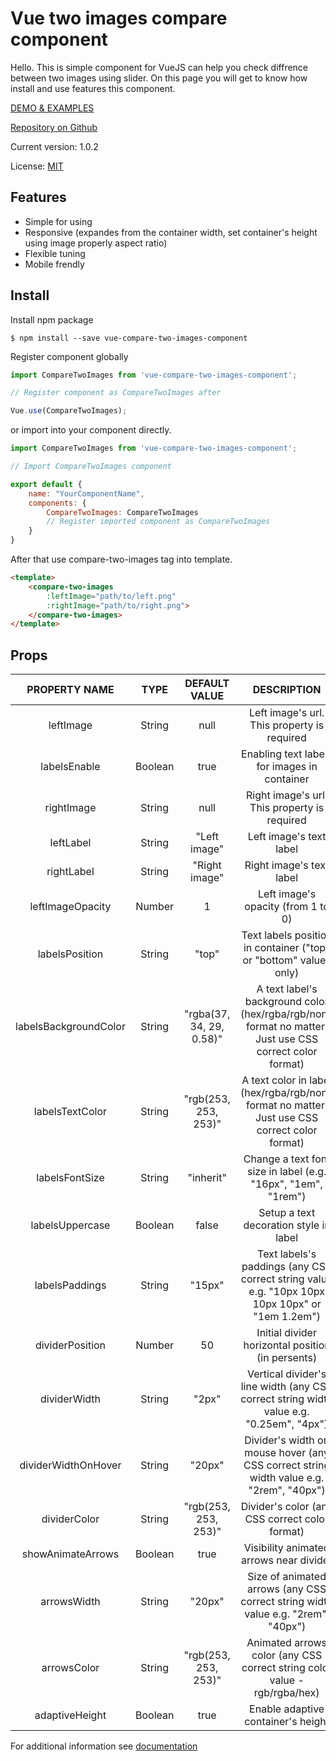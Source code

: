 # Vue two images compare component

Hello. This is simple component for VueJS can help you check diffrence between two images using slider. On this page you will get to know how install and use features this component.

[DEMO & EXAMPLES](https://ajsn1988.github.io/imageCompare/)

[Repository on Github](https://github.com/AJSN1988/vue-compare-two-images-component)

Current version: 1.0.2

License: [MIT](https://github.com/AJSN1988/vue-compare-two-images-component/blob/master/LICENSE)

## Features
- Simple for using
- Responsive (expandes from the container width, set container's height using image properly aspect ratio)
- Flexible tuning
- Mobile frendly

## Install

Install npm package

`$ npm install --save vue-compare-two-images-component`

Register component globally

```javascript
import CompareTwoImages from 'vue-compare-two-images-component';

// Register component as CompareTwoImages after

Vue.use(CompareTwoImages);
```

or import into your component directly.

```javascript
import CompareTwoImages from 'vue-compare-two-images-component';

// Import CompareTwoImages component

export default {
	name: "YourComponentName",
	components: {
		CompareTwoImages: CompareTwoImages
		// Register imported component as CompareTwoImages
	}
}
```

After that use compare-two-images tag into template.

```html
<template>
	<compare-two-images
		:leftImage="path/to/left.png"
		:rightImage="path/to/right.png">
	</compare-two-images>
</template>
```

## Props

| PROPERTY NAME | TYPE | DEFAULT VALUE | DESCRIPTION  |
| :------------: | :------------: | :------------: | :------------: |
| leftImage  | String | null | Left image's url. This property is required |
| labelsEnable   |  Boolean  |  true  | Enabling text labels for images in container|
|  rightImage  | String   |  null  | Right image's url. This property is required  |
| leftLabel   |  String  |  "Left image" | Left image's text label  |
| rightLabel   | String   | "Right image"  |  Right image's text label |
|  leftImageOpacity |  Number  |  1| Left image's opacity (from 1 to 0)  |
| labelsPosition   | String   |  "top" |  Text labels position in container ("top" or "bottom" values only) |
| labelsBackgroundColor   | String   | "rgba(37, 34, 29, 0.58)"  |  A text label's background color (hex/rgba/rgb/none format no matter. Just use CSS correct color format) |
| labelsTextColor   | String   | "rgb(253, 253, 253)"  | A text color in label (hex/rgba/rgb/none format no matter. Just use CSS correct color format)  |
| labelsFontSize   | String   | "inherit"  | Change a text font size in label (e.g. "16px", "1em", "1rem")  |
| labelsUppercase   |  Boolean  |  false  | Setup a text decoration style in label  |
| labelsPaddings   | String   |  "15px" | Text labels's paddings (any CSS correct string value e.g. "10px 10px 10px 10px" or "1em 1.2em")  |
| dividerPosition   |  Number  | 50   | Initial divider horizontal position (in persents)  |
|  dividerWidth  | String   | "2px"  |  Vertical divider's line width (any CSS correct string width value e.g. "0.25em", "4px") |
| dividerWidthOnHover   | String   | "20px"  |  Divider's width on mouse hover (any CSS correct string width value e.g. "2rem", "40px") |
| dividerColor   |  String  | "rgb(253, 253, 253)"  | Divider's color (any CSS correct color format)  |
| showAnimateArrows   | Boolean   | true   |  Visibility animated arrows near divider |
|  arrowsWidth  | String   |  "20px" | Size of animated arrows (any CSS correct string width value e.g. "2rem", "40px")  |
|  arrowsColor  | String   | "rgb(253, 253, 253)"  |  Animated arrows color (any CSS correct string color value - rgb/rgba/hex) |
|  adaptiveHeight  |  Boolean  |  true  |  Enable adaptive container's height |

For additional information see [documentation](https://ajsn1988.github.io/imageCompare/)